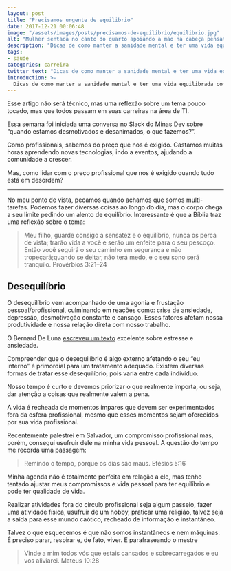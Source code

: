 ```yaml
---
layout: post
title: "Precisamos urgente de equilibrio"
date: 2017-12-21 00:06:48
image: "/assets/images/posts/precisamos-de-equilibrio/equilibrio.jpg"
alt: "Mulher sentada no canto do quarto apoiando a mão na cabeça pensativa"
description: "Dicas de como manter a sanidade mental e ter uma vida equilibrada com seu trabalho, lazer e o mais importante sua saúde."
tags:
- saude
categories: carreira
twitter_text: "Dicas de como manter a sanidade mental e ter uma vida equilibrada com seu trabalho, lazer e o mais importante sua saúde."
introduction: >-
  Dicas de como manter a sanidade mental e ter uma vida equilibrada com seu trabalho, lazer e o mais importante sua saúde.
---
```


Esse artigo não será técnico, mas uma reflexão sobre um tema pouco tocado, mas que todos passam em suas carreiras na área de TI.

Essa semana foi iniciada uma conversa no Slack do Minas Dev sobre “quando estamos desmotivados e desanimados, o que fazemos?”.

Como profissionais, sabemos do preço que nos é exigido. Gastamos muitas horas aprendendo novas tecnologias, indo a eventos, ajudando a comunidade a crescer.

Mas, como lidar com o preço profissional que nos é exigido quando tudo está em desordem?

---

No meu ponto de vista, pecamos quando achamos que somos multi-tarefas. Podemos fazer diversas coisas ao longo do dia, mas o corpo chega a seu limite pedindo um alento de equilíbrio. Interessante é que a Bíblia traz uma reflexão sobre o tema:

> Meu filho, guarde consigo a sensatez e o equilíbrio, nunca os perca de vista; trarão vida a você e serão um enfeite para o seu pescoço. Então você seguirá o seu caminho em segurança e não tropeçará;quando se deitar, não terá medo, e o seu sono será tranquilo. Provérbios 3:21–24

## Desequilíbrio

O desequilíbrio vem acompanhado de uma agonia e frustação pessoal/profissional, culminando em reações como: crise de ansiedade, depressão, desmotivação constante e cansaço. Esses fatores afetam nossa produtividade e nossa relação direta com nosso trabalho.

O Bernard De Luna [escreveu um texto](https://medium.com/@bernarddeluna/ol%C3%A1-devs-precisamos-falar-sobre-estresse-e-ansiedade-bde1b04f897e) excelente sobre estresse e ansiedade.

Compreender que o desequilíbrio é algo externo afetando o seu “eu interno” é primordial para um tratamento adequado. Existem diversas formas de tratar esse desequilíbrio, pois varia entre cada indivíduo.

Nosso tempo é curto e devemos priorizar o que realmente importa, ou seja, dar atenção a coisas que realmente valem a pena.

A vida é recheada de momentos ímpares que devem ser experimentados fora da esfera profissional, mesmo que esses momentos sejam oferecidos por sua vida profissional.

Recentemente palestrei em Salvador, um compromisso profissional mas, porém, consegui usufruir dele na minha vida pessoal. A questão do tempo me recorda uma passagem:

> Remindo o tempo, porque os dias são maus. Efésios 5:16

Minha agenda não é totalmente perfeita em relação a ele, mas tenho tentado ajustar meus compromissos e vida pessoal para ter equilíbrio e pode ter qualidade de vida.

Realizar atividades fora do círculo profissional seja algum passeio, fazer uma atividade física, usufruir de um hobby, praticar uma religião, talvez seja a saída para esse mundo caótico, recheado de informação e instantâneo.

Talvez o que esquecemos é que não somos instantâneos e nem máquinas. É preciso parar, respirar e, de fato, viver. E parafraseando o mestre

> Vinde a mim todos vós que estais cansados e sobrecarregados e eu vos aliviarei. Mateus 10:28
